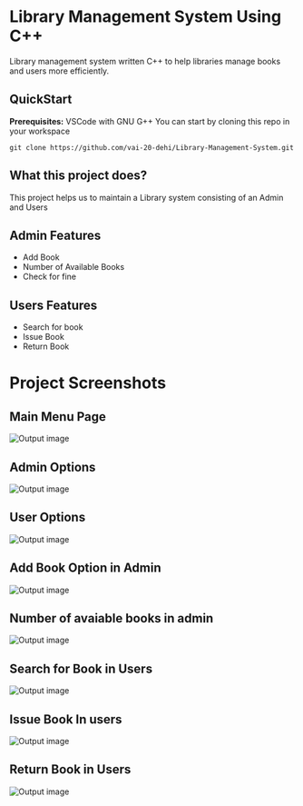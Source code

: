 # Library Management System Using C++
Library management system written C++ to help libraries manage books and users more efficiently.
 
## QuickStart
**Prerequisites:** VSCode with GNU G++
You can start by cloning this repo in your workspace

```git clone https://github.com/vai-20-dehi/Library-Management-System.git```

## What this project does?
This project helps us to maintain a Library system consisting of an Admin and Users

## Admin Features
- Add Book
- Number of Available Books
- Check for fine

## Users Features
- Search for book
- Issue Book
- Return Book


# Project Screenshots
## Main Menu Page
![Output image](https://github.com/tanny7125/Library-Management-System/blob/main/Output%20images/Screenshot%20(804).png?raw=true)

## Admin Options
![Output image](https://github.com/tanny7125/Library-Management-System/blob/main/Output%20images/4.png?raw=true)

## User Options
![Output image](https://github.com/tanny7125/Library-Management-System/blob/main/Output%20images/Screenshot%20(809).png?raw=true)

## Add Book Option in Admin 
![Output image](https://github.com/tanny7125/Library-Management-System/blob/main/Output%20images/5.png?raw=true)

## Number of avaiable books in admin
![Output image](https://github.com/tanny7125/Library-Management-System/blob/main/Output%20images/Screenshot%20(806).png?raw=true)

## Search for Book in Users
![Output image](https://github.com/tanny7125/Library-Management-System/blob/main/Output%20images/2.png?raw=true)

## Issue Book In users
![Output image](https://github.com/tanny7125/Library-Management-System/blob/main/Output%20images/3.png?raw=true)

## Return Book in Users
![Output image](https://github.com/tanny7125/Library-Management-System/blob/main/Output%20images/1.png?raw=true)
